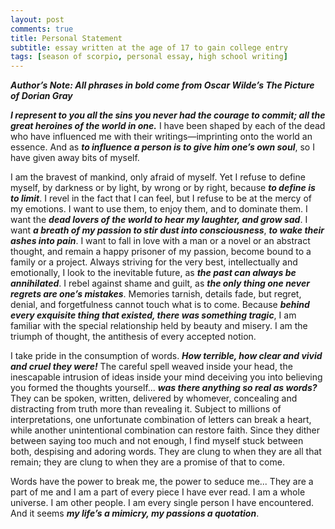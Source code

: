 ```yaml
---
layout: post
comments: true
title: Personal Statement
subtitle: essay written at the age of 17 to gain college entry
tags: [season of scorpio, personal essay, high school writing] 
---
```

 ***Author’s Note: All phrases in bold come from Oscar Wilde’s The Picture of Dorian Gray*** 

***I represent to you all the sins you never had the courage to commit; all the great heroines of the world in one.*** I have been shaped by each of the dead who have influenced me with their writings—imprinting onto the world an essence. And as ***to influence a person is to give him one’s own soul***, so I have given away bits of myself.   


I am the bravest of mankind, only afraid of myself. Yet I refuse to define myself, by darkness or by light, by wrong or by right, because ***to define is to limit***. I revel in the fact that I can feel, but I refuse to be at the mercy of my emotions. I want to use them, to enjoy them, and to dominate them. I want the ***dead lovers of the world to hear my laughter, and grow sad***. I want ***a breath of my passion to stir dust into consciousness***, ***to wake their ashes into pain***. I want to fall in love with a man or a novel or an abstract thought, and remain a happy prisoner of my passion, become bound to a family or a project. Always striving for the very best, intellectually and emotionally, I look to the inevitable future, as ***the past can always be annihilated***. I rebel against shame and guilt, as ***the only thing one never regrets are one’s mistakes***. Memories tarnish, details fade, but regret, denial, and forgetfulness cannot touch what is to come. Because ***behind every exquisite thing that existed, there was something tragic***, I am familiar with the special relationship held by beauty and misery. I am the triumph of thought, the antithesis of every accepted notion.   


I take pride in the consumption of words. ***How terrible, how clear and vivid and cruel they were!*** The careful spell weaved inside your head, the inescapable intrusion of ideas inside your mind deceiving you into believing you formed the thoughts yourself... ***was there anything so real as words?*** They can be spoken, written, delivered by whomever, concealing and distracting from truth more than revealing it. Subject to millions of interpretations, one unfortunate combination of letters can break a heart, while another unintentional combination can restore faith. Since they dither between saying too much and not enough, I find myself stuck between both, despising and adoring words. They are clung to when they are all that remain; they are clung to when they are a promise of that to come.   


Words have the power to break me, the power to seduce me... They are a part of me and I am a part of every piece I have ever read. I am a whole universe. I am other people. I am every single person I have encountered. And it seems ***my life’s a mimicry, my passions a quotation***.   

